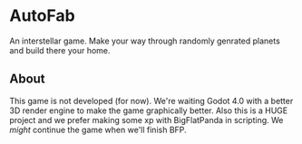 # AutoFab
An interstellar game. Make your way through randomly genrated planets and build there your home.
## About
This game is not developed (for now). We're waiting Godot 4.0 with a better 3D render engine to make the game graphically better. Also this is a HUGE project and we prefer making some xp with BigFlatPanda in scripting. We *might* continue the game when we'll finish BFP.
